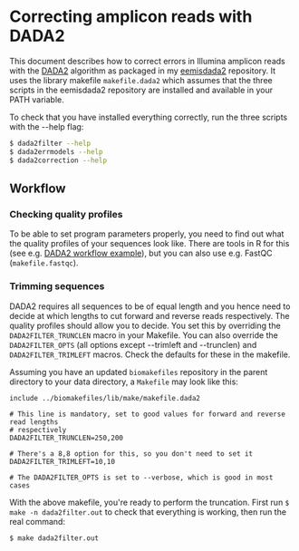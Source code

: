 # Correcting amplicon reads with DADA2

This document describes how to correct errors in Illumina amplicon reads with the 
[DADA2](http://benjjneb.github.io/dada2/) algorithm as packaged in my
[eemisdada2](https://github.com/erikrikarddaniel/eemisdada2) repository. It uses
the library makefile `makefile.dada2` which assumes that the three scripts in the
eemisdada2 repository are installed and available in your PATH variable.

To check that you have installed everything correctly, run the three scripts with 
the --help flag:

```bash
$ dada2filter --help
$ dada2errmodels --help
$ dada2correction --help
```

## Workflow

### Checking quality profiles

To be able to set program parameters properly, you need to find out what the 
quality profiles of your sequences look like. There are tools in R for this (see
e.g. [DADA2 workflow example](http://benjjneb.github.io/dada2/tutorial.html)), but
you can also use e.g. FastQC (`makefile.fastqc`).

### Trimming sequences

DADA2 requires all sequences to be of equal length and you hence need to decide at which
lengths to cut forward and reverse reads respectively. The quality profiles should allow 
you to decide. You set this by overriding the `DADA2FILTER_TRUNCLEN` macro in your Makefile.
You can also override the `DADA2FILTER_OPTS` (all options except --trimleft and --trunclen)
and `DADA2FILTER_TRIMLEFT` macros. Check the defaults for these in the makefile.

Assuming you have an updated `biomakefiles` repository in the parent directory to your
data directory, a `Makefile` may look like this:

```make
include ../biomakefiles/lib/make/makefile.dada2

# This line is mandatory, set to good values for forward and reverse read lengths
# respectively
DADA2FILTER_TRUNCLEN=250,200

# There's a 8,8 option for this, so you don't need to set it
DADA2FILTER_TRIMLEFT=10,10

# The DADA2FILTER_OPTS is set to --verbose, which is good in most cases
```

With the above makefile, you're ready to perform the truncation. First run 
`$ make -n dada2filter.out` to check that everything is working, then run the real command:

```bash
$ make dada2filter.out
```
